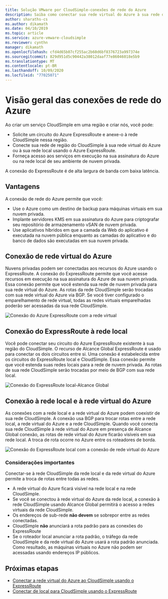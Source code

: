 ```yaml
---
title: Solução VMware por CloudSimple-conexões de rede do Azure
description: Saiba como conectar sua rede virtual do Azure à sua rede de região CloudSimple
author: sharaths-cs
ms.author: dikamath
ms.date: 04/10/2019
ms.topic: article
ms.service: azure-vmware-cloudsimple
ms.reviewer: cynthn
manager: dikamath
ms.openlocfilehash: cfd4d65b07cf255ac2b60d6bf8376723a997374e
ms.sourcegitcommit: 829d951d5c90442a38012daaf77e86046018e5b9
ms.translationtype: MT
ms.contentlocale: pt-BR
ms.lasthandoff: 10/09/2020
ms.locfileid: "77025071"
---
```

# <a name="azure-network-connections-overview"></a>Visão geral das conexões de rede do Azure

Ao criar um serviço CloudSimple em uma região e criar nós, você pode:

* Solicite um circuito do Azure ExpressRoute e anexe-o à rede CloudSimple nessa região.
* Conecte sua rede de região do CloudSimple à sua rede virtual do Azure ou à sua rede local usando o Azure ExpressRoute.
* Forneça acesso aos serviços em execução na sua assinatura do Azure ou na rede local de seu ambiente de nuvem privada.

A conexão do ExpressRoute é de alta largura de banda com baixa latência.

## <a name="benefits"></a>Vantagens

A conexão de rede do Azure permite que você:

* Use o Azure como um destino de backup para máquinas virtuais em sua nuvem privada.
* Implante servidores KMS em sua assinatura do Azure para criptografar seu repositório de armazenamento vSAN de nuvem privada.
* Use aplicativos híbridos em que a camada da Web do aplicativo é executada na nuvem pública enquanto as camadas do aplicativo e do banco de dados são executadas em sua nuvem privada.

## <a name="azure-virtual-network-connection"></a>Conexão de rede virtual do Azure

Nuvens privadas podem ser conectadas aos recursos do Azure usando o ExpressRoute.  A conexão do ExpressRoute permite que você acesse recursos em execução na sua assinatura do Azure de sua nuvem privada.  Essa conexão permite que você estenda sua rede de nuvem privada para sua rede virtual do Azure.  As rotas da rede CloudSimple serão trocadas com sua rede virtual do Azure via BGP.  Se você tiver configurado o emparelhamento de rede virtual, todas as redes virtuais emparelhadas poderão ser acessadas da sua rede CloudSimple.

![Conexão do Azure ExpressRoute com a rede virtual](media/cloudsimple-azure-network-connection.png)

## <a name="expressroute-connection-to-on-premises-network"></a>Conexão do ExpressRoute à rede local

Você pode conectar seu circuito do Azure ExpressRoute existente à sua região do CloudSimple. O recurso de Alcance Global ExpressRoute é usado para conectar os dois circuitos entre si.  Uma conexão é estabelecida entre os circuitos do ExpressRoute local e CloudSimple.  Essa conexão permite que você estenda suas redes locais para a rede de nuvem privada. As rotas de sua rede CloudSimple serão trocadas por meio de BGP com sua rede local.

![Conexão do ExpressRoute local-Alcance Global](media/cloudsimple-global-reach-connection.png)

## <a name="connection-to-on-premises-network-and-azure-virtual-network"></a>Conexão à rede local e à rede virtual do Azure

As conexões com a rede local e a rede virtual do Azure podem coexistir de sua rede CloudSimple.  A conexão usa BGP para trocar rotas entre a rede local, a rede virtual do Azure e a rede CloudSimple.  Quando você conecta sua rede CloudSimple à rede virtual do Azure em presença de Alcance Global conexão, as rotas de rede virtual do Azure ficarão visíveis em sua rede local.  A troca de rota ocorre no Azure entre os roteadores de borda.

![Conexão do ExpressRoute local com a conexão de rede virtual do Azure](media/cloudsimple-global-reach-and-vnet-connection.png)

### <a name="important-considerations"></a>Considerações importantes

Conectar-se à rede CloudSimple da rede local e da rede virtual do Azure permite a troca de rotas entre todas as redes.

* A rede virtual do Azure ficará visível na rede local e na rede CloudSimple.
* Se você se conectou à rede virtual do Azure da rede local, a conexão à rede CloudSimple usando Alcance Global permitirá o acesso a redes virtuais da rede CloudSimple.
* Os endereços de sub-rede **não devem** se sobrepor entre as redes conectadas.
* CloudSimple **não** anunciará a rota padrão para as conexões do ExpressRoute
* Se o roteador local anunciar a rota padrão, o tráfego da rede CloudSimple e da rede virtual do Azure usará a rota padrão anunciada.  Como resultado, as máquinas virtuais no Azure não podem ser acessadas usando endereços IP públicos.

## <a name="next-steps"></a>Próximas etapas

* [Conectar a rede virtual do Azure ao CloudSimple usando o ExpressRoute](virtual-network-connection.md)
* [Conectar de local para CloudSimple usando o ExpressRoute](on-premises-connection.md)
